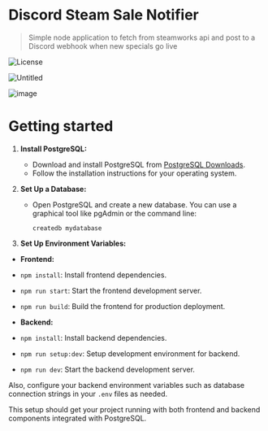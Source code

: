 # Discord Steam Sale Notifier
> Simple node application to fetch from steamworks api and post to a Discord webhook when new specials go live

![License](https://img.shields.io/badge/license-MIT-green)

![Untitled](https://user-images.githubusercontent.com/51772450/209007740-594c6448-e763-4e58-b60d-cfa26d6917d8.png)

![image](https://github.com/DominicABrooks/DiscordSaleNotifier/assets/51772450/6f1a7bdc-9bb6-4ca0-8fd9-899980431441)



# Getting started
1. **Install PostgreSQL:**
   - Download and install PostgreSQL from [PostgreSQL Downloads](https://www.postgresql.org/download/).
   - Follow the installation instructions for your operating system.

2. **Set Up a Database:**
   - Open PostgreSQL and create a new database. You can use a graphical tool like pgAdmin or the command line:
     ```
     createdb mydatabase
     ```
3. **Set Up Environment Variables:**

- **Frontend:**
- `npm install`: Install frontend dependencies.
- `npm run start`: Start the frontend development server.
- `npm run build`: Build the frontend for production deployment.

- **Backend:**
- `npm install`: Install backend dependencies.
- `npm run setup:dev`: Setup development environment for backend.
- `npm run dev`: Start the backend development server.

Also, configure your backend environment variables such as database connection strings in your `.env` files as needed.

This setup should get your project running with both frontend and backend components integrated with PostgreSQL.
